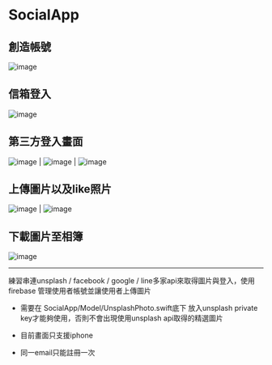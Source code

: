 # SocialApp

創造帳號
-------------------
![image](https://github.com/TzuyuLiu/SocialApp/blob/master/demo/展示功能-創造帳號.gif)

信箱登入
--------------------
![image](https://github.com/TzuyuLiu/SocialApp/blob/master/demo/展示功能-email帳號登入.gif)

第三方登入畫面
--------------------
![image](https://github.com/TzuyuLiu/SocialApp/blob/master/demo/facebook登入方法.gif) | ![image](https://github.com/TzuyuLiu/SocialApp/blob/master/demo/google登入方法.gif) | ![image](https://github.com/TzuyuLiu/SocialApp/blob/master/demo/line登入方法.gif)

上傳圖片以及like照片
---------------------
![image](https://github.com/TzuyuLiu/SocialApp/blob/master/demo/展示功能-上傳圖片.gif) | ![image](https://github.com/TzuyuLiu/SocialApp/blob/master/demo/展示功能-like照片.gif) 

下載圖片至相簿
---------------------
![image](https://github.com/TzuyuLiu/SocialApp/blob/master/demo/展示功能-下載圖片.gif) 

____________________________________________________________________________________________________________

練習串連unsplash / facebook / google / line多家api來取得圖片與登入，使用 firebase 管理使用者帳號並讓使用者上傳圖片

* 需要在 SocialApp/Model/UnsplashPhoto.swift底下 放入unsplash private key才能夠使用，否則不會出現使用unsplash api取得的精選圖片 

* 目前畫面只支援iphone 

* 同一email只能註冊一次 


